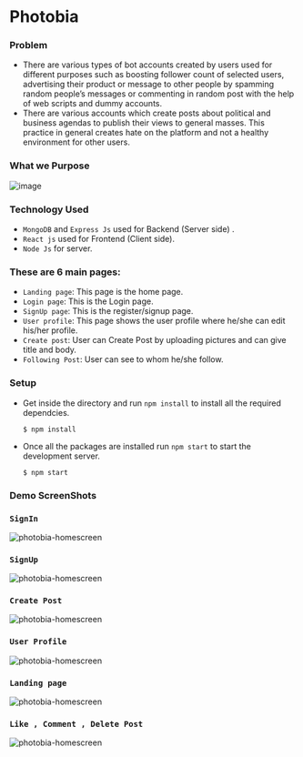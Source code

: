 # Photobia
### Problem 
- There are various types of bot accounts created by users used for different purposes such as boosting follower count of selected users, 
  advertising their product or message to other people by spamming random people’s messages or commenting in random post with the help of web scripts and dummy accounts.
- There are various accounts which create posts about political and business agendas to publish their views to general masses. This practice in general creates hate on the platform and not a healthy environment for other users.

### What we Purpose
![image](https://user-images.githubusercontent.com/41636890/132135447-385a155b-f4a8-474f-9c6f-ab20bb5395fc.png)

### Technology Used
- `MongoDB` and `Express Js` used for Backend (Server side) . 
- `React js` used for Frontend (Client side).
- `Node Js` for server.
### These are 6 main pages:
- `Landing page`: This page is the home page.
- `Login page`: This is the Login page.
- `SignUp page`: This is the register/signup page.
- `User profile`: This page shows the user profile where he/she can edit his/her profile.
-  `Create post`: User can Create Post by uploading pictures and can give title and body.
- `Following Post`: User can see to whom he/she follow.
 
### Setup
- Get inside the directory and run `npm install` to install all the required dependcies.
  ```
  $ npm install
  ```
- Once all the packages are installed run `npm start` to start the development server.
  ```
  $ npm start
  ```
### Demo ScreenShots
### `SignIn`
![photobia-homescreen](https://imgur.com/T4O59mg.png)
### `SignUp`
![photobia-homescreen](https://imgur.com/5RIK6R9.png)
### `Create Post`
![photobia-homescreen](https://imgur.com/r8Pku6D.png)
### `User Profile`
![photobia-homescreen](https://imgur.com/uNcR4cr.png)
### `Landing page`
![photobia-homescreen](https://i.imgur.com/s6jzCUj.png)
### `Like , Comment , Delete Post`
![photobia-homescreen](https://imgur.com/xg1cxAr.png)
